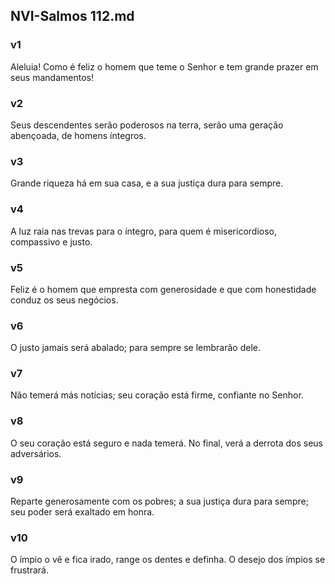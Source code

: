## NVI-Salmos 112.md
### v1
 Aleluia! Como é feliz o homem que teme o Senhor e tem grande prazer em seus mandamentos!
### v2
 Seus descendentes serão poderosos na terra, serão uma geração abençoada, de homens íntegros.
### v3
 Grande riqueza há em sua casa, e a sua justiça dura para sempre.
### v4
 A luz raia nas trevas para o íntegro, para quem é misericordioso, compassivo e justo.
### v5
 Feliz é o homem que empresta com generosidade e que com honestidade conduz os seus negócios.
### v6
 O justo jamais será abalado; para sempre se lembrarão dele.
### v7
 Não temerá más notícias; seu coração está firme, confiante no Senhor.
### v8
 O seu coração está seguro e nada temerá. No final, verá a derrota dos seus adversários.
### v9
 Reparte generosamente com os pobres; a sua justiça dura para sempre; seu poder será exaltado em honra.
### v10
 O ímpio o vê e fica irado, range os dentes e definha. O desejo dos ímpios se frustrará.
